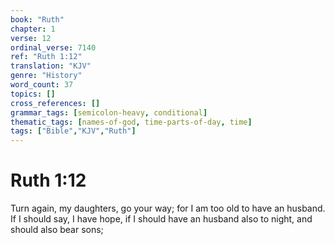 ```yaml
---
book: "Ruth"
chapter: 1
verse: 12
ordinal_verse: 7140
ref: "Ruth 1:12"
translation: "KJV"
genre: "History"
word_count: 37
topics: []
cross_references: []
grammar_tags: [semicolon-heavy, conditional]
thematic_tags: [names-of-god, time-parts-of-day, time]
tags: ["Bible","KJV","Ruth"]
---
```


# Ruth 1:12

Turn again, my daughters, go your way; for I am too old to have an husband. If I should say, I have hope, if I should have an husband also to night, and should also bear sons;
